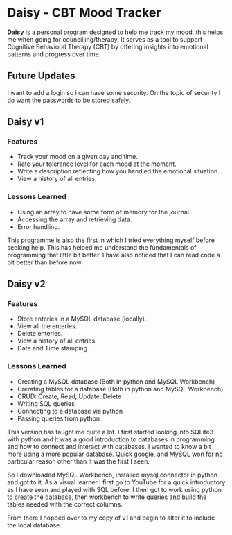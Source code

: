 # Daisy - CBT Mood Tracker

**Daisy** is a personal program designed to help me track my mood, this helps me when going for councilling/therapy. It serves as a tool to support Cognitive Behavioral Therapy (CBT) by offering insights into emotional patterns and progress over time.

## Future Updates

I want to add a login so i can have some security. On the topic of security I do want the passwords to be stored safely. 

## Daisy v1

### Features

- Track your mood on a given day and time.
- Rate your tolerance level for each mood at the moment.
- Write a description reflecting how you handled the emotional situation.
- View a history of all entries.

### Lessons Learned

- Using an array to have some form of memory for the journal.
- Accessing the array and retrieving data.
- Error handling.

This programme is also the first in which I tried everything myself before seeking help. This has helped me understand the fundamentals of programming that little bit better. I have also noticed that I can read code a bit better than before now.



## Daisy v2

### Features

- Store enteries in a MySQL database (locally).
- View all the enteries.
- Delete enteries.
- View a history of all entries.
- Date and Time stamping

### Lessons Learned

- Creating a MySQL database (Both in python and MySQL Workbench)
- Crerating tables for a database (Both in python and MySQL Workbench)
- CRUD: Create, Read, Update, Delete
- Writing SQL queries
- Connecting to a database via python
- Passing queries from python

This version has taught me quite a lot. I first started looking into SQLite3 with python and it was a good introduction to databases in programming and how to connect and interact with databases. I wanted to know a bit more using a more popular database. Quick google, and MySQL won for no particular reason other than it was the first I seen.

So I downloaded MySQL Workbench, installed mysql.connector in python and got to it. As a visual learner I first go to YouTube for a quick introductory as I have seen and played with SQL before. I then got to work using python to create the database, then workbench to write queries and build the tables needed with the correct columns. 

From there I hopped over to my copy of v1 and begin to alter it to include the local database.
